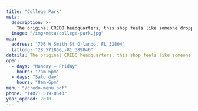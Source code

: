 ```yaml
---
title: "College Park"
meta:
  description: >-
    The original CREDO headquarters, this shop feels like someone dropped a direct-trade espresso bar into your living room or home office. First designed by Stephan Monteserin to be a comfortable space to join CREDO&#x27;s movement, the space has slowly evolved over the years but maintained the same ethic. It&#x27;s our only location open 7days a week, there&#x27;s an intimate back room available for private meetings, and the whole space can be rented out in the evenings.
  image: "/img/meta/college-park.jpg"
map:
  address: "706 W Smith St Orlando, FL 32804"
  latlong: "28.571866,-81.389846"
details: The original CREDO headquarters, this shop feels like someone dropped a direct-trade espresso bar into your living room or home office. First designed by Stephan Monteserin to be a comfortable space to join CREDO&#x27;s movement, the space has slowly evolved over the years but maintained the same ethic. It&#x27;s our only location open 7days a week, there&#x27;s an intimate back room available for private meetings, and the whole space can be rented out in the evenings.
open:
  - days: "Monday – Friday"
    hours: "7am-6pm"
  - days: "Saturday"
    hours: "8am-6pm"
menu: "/credo-menu.pdf"
phone: "(407) 519-0643"
year_opened: 2010
---
```

